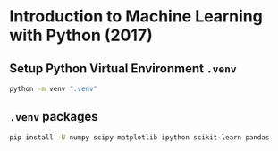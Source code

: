 # Introduction to Machine Learning with Python (2017)

## Setup Python Virtual Environment `.venv`

```bash
python -m venv ".venv"
```

## `.venv` packages

```bash
pip install -U numpy scipy matplotlib ipython scikit-learn pandas
```
